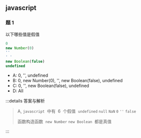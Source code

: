 ## javascript

### 题 1

以下哪些值是假值

```ts
0
new Number(0)
''
' '
new Boolean(false)
undefined
```

- A: 0, '', undefined
- B: 0, new Number(0), '', new Boolean(false), undefined
- C: 0, '', new Boolean(false), undefined
- D: All

:::details 答案与解析

> A, `javascript`  中有  6  个假值
>  `undefined` `null` `NaN` `0` `''` `false`
>
> 函数构造函数  `new Number` `new Boolean`  都是真值

:::
